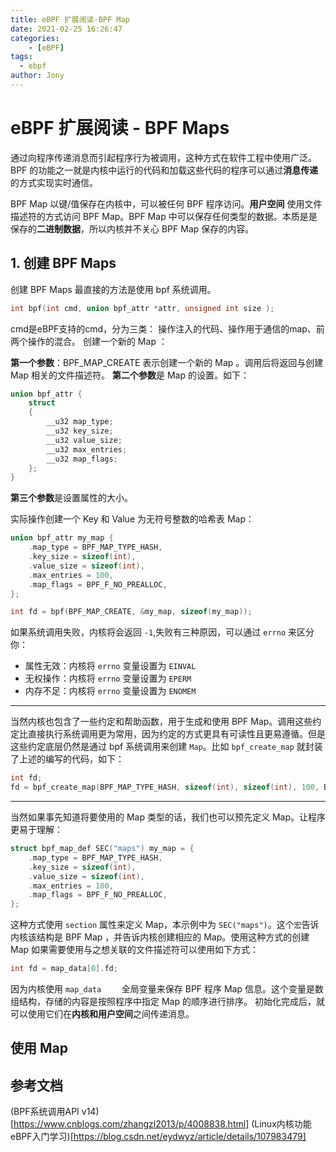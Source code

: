```yaml
---
title: eBPF 扩展阅读-BPF Map
date: 2021-02-25 16:26:47
categories: 
	- [eBPF]
tags:
  - ebpf
author: Jony
---
```


# eBPF 扩展阅读 - BPF Maps

通过向程序传递消息而引起程序行为被调用，这种方式在软件工程中使用广泛。BPF 的功能之一就是内核中运行的代码和加载这些代码的程序可以通过**消息传递**的方式实现实时通信。

BPF Map 以键/值保存在内核中，可以被任何 BPF 程序访问。**用户空间** 使用文件描述符的方式访问 BPF Map。BPF Map 中可以保存任何类型的数据。本质是是保存的**二进制数据**，所以内核并不关心 BPF Map  保存的内容。

## 1. 创建 BPF Maps

创建 BPF Maps 最直接的方法是使用 bpf 系统调用。

```c
int bpf(int cmd, union bpf_attr *attr, unsigned int size );
```

cmd是eBPF支持的cmd，分为三类： 操作注入的代码、操作用于通信的map、前两个操作的混合。
创建一个新的 Map ：

**第一个参数**：BPF_MAP_CREATE 表示创建一个新的 Map 。调用后将返回与创建 Map 相关的文件描述符。
**第二个参数**是 Map 的设置。如下：

```c
union bpf_attr {
	struct 
	{
		__u32 map_type;
		__u32 key_size;
		__u32 value_size;
		__u32 max_entries;
		__u32 map_flags;
	};
}
```
**第三个参数**是设置属性的大小。

实际操作创建一个 Key 和 Value 为无符号整数的哈希表 Map：

```c
union bpf_attr my_map {
	.map_type = BPF_MAP_TYPE_HASH,
	.key_size = sizeof(int),
	.value_size = sizeof(int),
	.max_entries = 100,
	.map_flags = BPF_F_NO_PREALLOC,
};

int fd = bpf(BPF_MAP_CREATE, &my_map, sizeof(my_map));
```
如果系统调用失败，内核将会返回 `-1`,失败有三种原因，可以通过 `errno` 来区分你：
- 属性无效：内核将 `errno` 变量设置为 `EINVAL`
- 无权操作：内核将 `errno` 变量设置为 `EPERM`
- 内存不足：内核将 `errno` 变量设置为 `ENOMEM`

---

当然内核也包含了一些约定和帮助函数，用于生成和使用 BPF Map。调用这些约定比直接执行系统调用更为常用，因为约定的方式更具有可读性且更易遵循。但是这些约定底层仍然是通过 bpf 系统调用来创建 `Map`。比如 `bpf_create_map` 就封装了上述的编写的代码，如下：

```c
int fd;
fd = bpf_create_map(BPF_MAP_TYPE_HASH, sizeof(int), sizeof(int), 100, BPF_F_NO_PREALLOC);
```

---

当然如果事先知道将要使用的 Map 类型的话，我们也可以预先定义 Map。让程序更易于理解：

```c
struct bpf_map_def SEC("maps") my_map = {
	.map_type = BPF_MAP_TYPE_HASH,
	.key_size = sizeof(int),
	.value_size = sizeof(int),
	.max_entries = 100,
	.map_flags = BPF_F_NO_PREALLOC,
};
```

这种方式使用 `section` 属性来定义 Map，本示例中为 `SEC("maps")`。这个`宏`告诉内核该结构是 BPF Map ，并告诉内核创建相应的 Map。使用这种方式的创建 Map 如果需要使用与之想关联的文件描述符可以使用如下方式：

```c
int fd = map_data[0].fd;
```

因为内核使用 `map_data	` 全局变量来保存 BPF 程序 Map 信息。这个变量是数组结构，存储的内容是按照程序中指定 Map 的顺序进行排序。
初始化完成后，就可以使用它们在**内核和用户空间**之间传递消息。

## 使用 Map















## 参考文档
(BPF系统调用API v14)[https://www.cnblogs.com/zhangzl2013/p/4008838.html]
(Linux内核功能eBPF入门学习)[https://blog.csdn.net/eydwyz/article/details/107983479]
